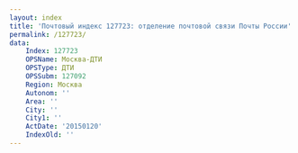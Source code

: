 ```yaml
---
layout: index
title: 'Почтовый индекс 127723: отделение почтовой связи Почты России'
permalink: /127723/
data:
    Index: 127723
    OPSName: Москва-ДТИ
    OPSType: ДТИ
    OPSSubm: 127092
    Region: Москва
    Autonom: ''
    Area: ''
    City: ''
    City1: ''
    ActDate: '20150120'
    IndexOld: ''
---
```

